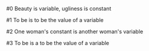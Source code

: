 #0 Beauty is variable, ugliness is constant

#1 To be is to be the value of a variable

#2 One woman's constant is another woman's variable

#3 To be is a to be the value of a variable

